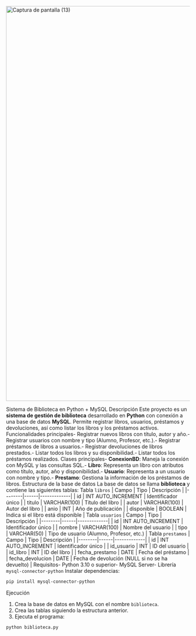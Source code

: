 <img width="1920" height="1080" alt="Captura de pantalla (13)" src="https://github.com/user-attachments/assets/df45d3fc-73e8-4193-8b9b-cd346f17022d" />

Sistema de Biblioteca en Python + MySQL
 Descripción
 Este proyecto es un **sistema de gestión de biblioteca** desarrollado en **Python** con conexión a
 una base de datos **MySQL**.
 Permite registrar libros, usuarios, préstamos y devoluciones, así como listar los libros y los préstamos
 activos.
 Funcionalidades principales- Registrar nuevos libros con título, autor y año.- Registrar usuarios con nombre y tipo (Alumno, Profesor, etc.).- Registrar préstamos de libros a usuarios.- Registrar devoluciones de libros prestados.- Listar todos los libros y su disponibilidad.- Listar todos los préstamos realizados.
 Clases principales- **ConexionBD**: Maneja la conexión con MySQL y las consultas SQL.- **Libro**: Representa un libro con atributos como título, autor, año y disponibilidad.- **Usuario**: Representa a un usuario con nombre y tipo.- **Prestamo**: Gestiona la información de los préstamos de libros.
 Estructura de la base de datos
 La base de datos se llama **biblioteca** y contiene las siguientes tablas:
 Tabla `libros`
 | Campo | Tipo | Descripción |
 |--------|------|-------------|
 | id | INT AUTO_INCREMENT | Identificador único |
 | titulo | VARCHAR(100) | Título del libro |
 | autor | VARCHAR(100) | Autor del libro |
 | anio | INT | Año de publicación |
 | disponible | BOOLEAN | Indica si el libro está disponible |
 Tabla `usuarios`
 | Campo | Tipo | Descripción |
 |--------|------|-------------|
 | id | INT AUTO_INCREMENT | Identificador único |
 | nombre | VARCHAR(100) | Nombre del usuario |
 | tipo | VARCHAR(50) | Tipo de usuario (Alumno, Profesor, etc.) |
 Tabla `prestamos`
 | Campo | Tipo | Descripción |
 |--------|------|-------------|
 | id | INT AUTO_INCREMENT | Identificador único |
 | id_usuario | INT | ID del usuario |
| id_libro | INT | ID del libro |
 | fecha_prestamo | DATE | Fecha del préstamo |
 | fecha_devolucion | DATE | Fecha de devolución (NULL si no se ha devuelto) |
 Requisitos- Python 3.10 o superior- MySQL Server- Librería `mysql-connector-python`
 Instalar dependencias:
 ```bash
 pip install mysql-connector-python
 ```
 Ejecución
 1. Crea la base de datos en MySQL con el nombre `biblioteca`.
 2. Crea las tablas siguiendo la estructura anterior.
 3. Ejecuta el programa:
 ```bash
 python biblioteca.py
